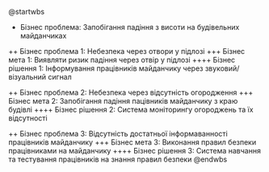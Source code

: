 @startwbs

<style>
rootNode, node {
Padding 8
Margin 3
HorizontalAlignment center
LineThickness 1.0
BackgroundColor #fdc7ae
RoundCorner 10
MaximumWidth 200
}

leafNode {
Padding 12
Margin 3
HorizontalAlignment center
LineThickness 1.0
BackgroundColor #90f0a3
RoundCorner 10
MaximumWidth 200
}

</style>

+ Бізнес проблема: Запобігання падіння з висоти на будівельних майданчиках

++ Бізнес проблема 1: Небезпека через отвори у підлозі
+++ Бізнес мета 1: Виявляти ризик падіння через отвір у підлозі
++++ Бізнес рішення 1: Інформування працівників майданчику через звуковий/візуальний сигнал

++ Бізнес проблема 2: Небезпека через відсутність огородження
+++ Бізнес мета 2: Запобігання падіння пацівників майданчику з краю будівлі
++++ Бізнес рішення 2: Система моніторингу огороджень та їх відсутності

++ Бізнес проблема 3: Відсутність достатньої інформаванності працівників майданчику
+++ Бізнес мета 3: Виконання правил безпеки працівниками на майданчику
++++ Бізнес рішення 3: Система навчання та тестування працівників на знання правил безпеки
@endwbs

